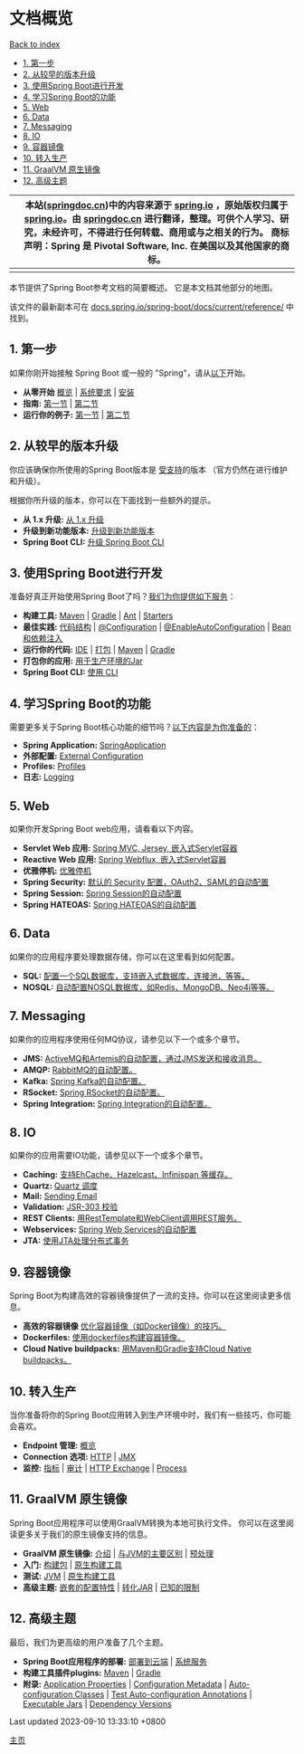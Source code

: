 # 文档概览

[Back to index](https://springdoc.cn/spring-boot/index.html)

- [1. 第一步](https://springdoc.cn/spring-boot/documentation.html#documentation.first-steps)
- [2. 从较早的版本升级](https://springdoc.cn/spring-boot/documentation.html#documentation.upgrading)
- [3. 使用Spring Boot进行开发](https://springdoc.cn/spring-boot/documentation.html#documentation.using)
- [4. 学习Spring Boot的功能](https://springdoc.cn/spring-boot/documentation.html#documentation.features)
- [5. Web](https://springdoc.cn/spring-boot/documentation.html#documentation.web)
- [6. Data](https://springdoc.cn/spring-boot/documentation.html#documentation.data)
- [7. Messaging](https://springdoc.cn/spring-boot/documentation.html#documentation.messaging)
- [8. IO](https://springdoc.cn/spring-boot/documentation.html#documentation.io)
- [9. 容器镜像](https://springdoc.cn/spring-boot/documentation.html#documentation.container-images)
- [10. 转入生产](https://springdoc.cn/spring-boot/documentation.html#documentation.actuator)
- [11. GraalVM 原生镜像](https://springdoc.cn/spring-boot/documentation.html#documentation.native-images)
- [12. 高级主题](https://springdoc.cn/spring-boot/documentation.html#documentation.advanced)

|      | 本站([springdoc.cn](https://springdoc.cn/))中的内容来源于 [spring.io](https://spring.io/) ，原始版权归属于 [spring.io](https://spring.io/)。由 [springdoc.cn](https://springdoc.cn/) 进行翻译，整理。可供个人学习、研究，未经许可，不得进行任何转载、商用或与之相关的行为。 商标声明：Spring 是 Pivotal Software, Inc. 在美国以及其他国家的商标。 |
| ---- | ------------------------------------------------------------ |
|      |                                                              |

本节提供了Spring Boot参考文档的简要概述。 它是本文档其他部分的地图。

该文件的最新副本可在 [docs.spring.io/spring-boot/docs/current/reference/](https://docs.spring.io/spring-boot/docs/current/reference/) 中找到。

## 1. 第一步

如果你刚开始接触 Spring Boot 或一般的 "Spring"，请从[以下](https://springdoc.cn/spring-boot/getting-started.html#getting-started)开始。

- **从零开始** [概览](https://springdoc.cn/spring-boot/getting-started.html#getting-started.introducing-spring-boot) | [系统要求](https://springdoc.cn/spring-boot/getting-started.html#getting-started.system-requirements) | [安装](https://springdoc.cn/spring-boot/getting-started.html#getting-started.installing)
- **指南:** [第一节](https://springdoc.cn/spring-boot/getting-started.html#getting-started.first-application) | [第二节](https://springdoc.cn/spring-boot/getting-started.html#getting-started.first-application.code)
- **运行你的例子:** [第一节](https://springdoc.cn/spring-boot/getting-started.html#getting-started.first-application.run) | [第二节](https://springdoc.cn/spring-boot/getting-started.html#getting-started.first-application.executable-jar)

## 2. 从较早的版本升级

你应该确保你所使用的Spring Boot版本是 [受支持](https://github.com/spring-projects/spring-boot/wiki/Supported-Versions)的版本 （官方仍然在进行维护和升级）。

根据你所升级的版本，你可以在下面找到一些额外的提示。

- **从 1.x 升级:** [从 1.x 升级](https://springdoc.cn/spring-boot/upgrading.html#upgrading.from-1x)
- **升级到新功能版本:** [升级到新功能版本](https://springdoc.cn/spring-boot/upgrading.html#upgrading.to-feature)
- **Spring Boot CLI:** [升级 Spring Boot CLI](https://springdoc.cn/spring-boot/upgrading.html#upgrading.cli)

## 3. 使用Spring Boot进行开发

准备好真正开始使用Spring Boot了吗？[我们为你提供如下服务](https://springdoc.cn/spring-boot/using.html#using)：

- **构建工具:** [Maven](https://springdoc.cn/spring-boot/using.html#using.build-systems.maven) | [Gradle](https://springdoc.cn/spring-boot/using.html#using.build-systems.gradle) | [Ant](https://springdoc.cn/spring-boot/using.html#using.build-systems.ant) | [Starters](https://springdoc.cn/spring-boot/using.html#using.build-systems.starters)
- **最佳实践:** [代码结构](https://springdoc.cn/spring-boot/using.html#using.structuring-your-code) | [@Configuration](https://springdoc.cn/spring-boot/using.html#using.configuration-classes) | [@EnableAutoConfiguration](https://springdoc.cn/spring-boot/using.html#using.auto-configuration) | [Bean 和依赖注入](https://springdoc.cn/spring-boot/using.html#using.spring-beans-and-dependency-injection)
- **运行你的代码:** [IDE](https://springdoc.cn/spring-boot/using.html#using.running-your-application.from-an-ide) | [打包](https://springdoc.cn/spring-boot/using.html#using.running-your-application.as-a-packaged-application) | [Maven](https://springdoc.cn/spring-boot/using.html#using.running-your-application.with-the-maven-plugin) | [Gradle](https://springdoc.cn/spring-boot/using.html#using.running-your-application.with-the-gradle-plugin)
- **打包你的应用:** [用于生产环境的Jar](https://springdoc.cn/spring-boot/using.html#using.packaging-for-production)
- **Spring Boot CLI:** [使用 CLI](https://springdoc.cn/spring-boot/cli.html#cli)

## 4. 学习Spring Boot的功能

需要更多关于Spring Boot核心功能的细节吗？[以下内容是为你准备的](https://springdoc.cn/spring-boot/features.html#features)：

- **Spring Application:** [SpringApplication](https://springdoc.cn/spring-boot/features.html#features.spring-application)
- **外部配置:** [External Configuration](https://springdoc.cn/spring-boot/features.html#features.external-config)
- **Profiles:** [Profiles](https://springdoc.cn/spring-boot/features.html#features.profiles)
- **日志:** [Logging](https://springdoc.cn/spring-boot/features.html#features.logging)

## 5. Web

如果你开发Spring Boot web应用，请看看以下内容。

- **Servlet Web 应用:** [Spring MVC, Jersey, 嵌入式Servlet容器](https://springdoc.cn/spring-boot/web.html#web.servlet)
- **Reactive Web 应用:** [Spring Webflux, 嵌入式Servlet容器](https://springdoc.cn/spring-boot/web.html#web.reactive)
- **优雅停机:** [优雅停机](https://springdoc.cn/spring-boot/web.html#web.graceful-shutdown)
- **Spring Security:** [默认的 Security 配置，OAuth2、SAML的自动配置](https://springdoc.cn/spring-boot/web.html#web.security)
- **Spring Session:** [Spring Session的自动配置](https://springdoc.cn/spring-boot/web.html#web.spring-session)
- **Spring HATEOAS:** [Spring HATEOAS的自动配置](https://springdoc.cn/spring-boot/web.html#web.spring-hateoas)

## 6. Data

如果你的应用程序要处理数据存储，你可以在这里看到如何配置。

- **SQL:** [配置一个SQL数据库，支持嵌入式数据库，连接池，等等。](https://springdoc.cn/spring-boot/data.html#data.sql)
- **NOSQL:** [自动配置NOSQL数据库，如Redis、MongoDB、Neo4j等等。](https://springdoc.cn/spring-boot/data.html#data.nosql)

## 7. Messaging

如果你的应用程序使用任何MQ协议，请参见以下一个或多个章节。

- **JMS:** [ActiveMQ和Artemis的自动配置，通过JMS发送和接收消息。](https://springdoc.cn/spring-boot/messaging.html#messaging.jms)
- **AMQP:** [RabbitMQ的自动配置。](https://springdoc.cn/spring-boot/messaging.html#messaging.amqp)
- **Kafka:** [Spring Kafka的自动配置。](https://springdoc.cn/spring-boot/messaging.html#messaging.kafka)
- **RSocket:** [Spring RSocket的自动配置。](https://springdoc.cn/spring-boot/messaging.html#messaging.rsocket)
- **Spring Integration:** [Spring Integration的自动配置。](https://springdoc.cn/spring-boot/messaging.html#messaging.spring-integration)

## 8. IO

如果你的应用需要IO功能，请参见以下一个或多个章节。

- **Caching:** [支持EhCache、Hazelcast、Infinispan 等缓存。](https://springdoc.cn/spring-boot/io.html#io.caching)
- **Quartz:** [Quartz 调度](https://springdoc.cn/spring-boot/io.html#io.quartz)
- **Mail:** [Sending Email](https://springdoc.cn/spring-boot/io.html#io.email)
- **Validation:** [JSR-303 校验](https://springdoc.cn/spring-boot/io.html#io.validation)
- **REST Clients:** [用RestTemplate和WebClient调用REST服务。](https://springdoc.cn/spring-boot/io.html#io.rest-client)
- **Webservices:** [Spring Web Services的自动配置](https://springdoc.cn/spring-boot/io.html#io.webservices)
- **JTA:** [使用JTA处理分布式事务](https://springdoc.cn/spring-boot/io.html#io.jta)

## 9. 容器镜像

Spring Boot为构建高效的容器镜像提供了一流的支持。你可以在这里阅读更多信息。

- **高效的容器镜像** [优化容器镜像（如Docker镜像）的技巧。](https://springdoc.cn/spring-boot/container-images.html#container-images.efficient-images)
- **Dockerfiles:** [使用dockerfiles构建容器镜像。](https://springdoc.cn/spring-boot/container-images.html#container-images.dockerfiles)
- **Cloud Native buildpacks:** [用Maven和Gradle支持Cloud Native buildpacks。](https://springdoc.cn/spring-boot/container-images.html#container-images.buildpacks)

## 10. 转入生产

当你准备将你的Spring Boot应用转入到生产环境中时，我们有一些技巧，你可能会喜欢。

- **Endpoint 管理:** [概览](https://springdoc.cn/spring-boot/actuator.html#actuator.endpoints)
- **Connection 选项:** [HTTP](https://springdoc.cn/spring-boot/actuator.html#actuator.monitoring) | [JMX](https://springdoc.cn/spring-boot/actuator.html#actuator.jmx)
- **监控:** [指标](https://springdoc.cn/spring-boot/actuator.html#actuator.metrics) | [审计](https://springdoc.cn/spring-boot/actuator.html#actuator.auditing) | [HTTP Exchange](https://springdoc.cn/spring-boot/actuator.html#actuator.http-exchanges) | [Process](https://springdoc.cn/spring-boot/actuator.html#actuator.process-monitoring)

## 11. GraalVM 原生镜像

Spring Boot应用程序可以使用GraalVM转换为本地可执行文件。 你可以在这里阅读更多关于我们的原生镜像支持的信息。

- **GraalVM 原生镜像:** [介绍](https://springdoc.cn/spring-boot/native-image.html#native-image.introducing-graalvm-native-images) | [与JVM的主要区别](https://springdoc.cn/spring-boot/native-image.html#native-image.introducing-graalvm-native-images.key-differences-with-jvm-deployments) | [预处理](https://springdoc.cn/spring-boot/native-image.html#native-image.introducing-graalvm-native-images.understanding-aot-processing)
- **入门:** [构建包](https://springdoc.cn/spring-boot/native-image.html#native-image.developing-your-first-application.buildpacks) | [原生构建工具](https://springdoc.cn/spring-boot/native-image.html#native-image.developing-your-first-application.native-build-tools)
- **测试:** [JVM](https://springdoc.cn/spring-boot/native-image.html#native-image.testing.with-the-jvm) | [原生构建工具](https://springdoc.cn/spring-boot/native-image.html#native-image.testing.with-native-build-tools)
- **高级主题:** [嵌套的配置特性](https://springdoc.cn/spring-boot/native-image.html#native-image.advanced.nested-configuration-properties) | [转化JAR](https://springdoc.cn/spring-boot/native-image.html#native-image.advanced.converting-executable-jars) | [已知的限制](https://springdoc.cn/spring-boot/native-image.html#native-image.advanced.known-limitations)

## 12. 高级主题

最后，我们为更高级的用户准备了几个主题。

- **Spring Boot应用程序的部署:** [部署到云端](https://springdoc.cn/spring-boot/deployment.html#deployment.cloud) | [系统服务](https://springdoc.cn/spring-boot/deployment.html#deployment.installing.nix-services)
- **构建工具插件plugins:** [Maven](https://springdoc.cn/spring-boot/build-tool-plugins.html#build-tool-plugins.maven) | [Gradle](https://springdoc.cn/spring-boot/build-tool-plugins.html#build-tool-plugins.gradle)
- **附录:** [Application Properties](https://springdoc.cn/spring-boot/application-properties.html#appendix.application-properties) | [Configuration Metadata](https://springdoc.cn/spring-boot/configuration-metadata.html#appendix.configuration-metadata) | [Auto-configuration Classes](https://springdoc.cn/spring-boot/auto-configuration-classes.html#appendix.auto-configuration-classes) | [Test Auto-configuration Annotations](https://springdoc.cn/spring-boot/test-auto-configuration.html#appendix.test-auto-configuration) | [Executable Jars](https://springdoc.cn/spring-boot/executable-jar.html#appendix.executable-jar) | [Dependency Versions](https://springdoc.cn/spring-boot/dependency-versions.html#appendix.dependency-versions)

Last updated 2023-09-10 13:33:10 +0800

[主页](https://springdoc.cn/docs/)